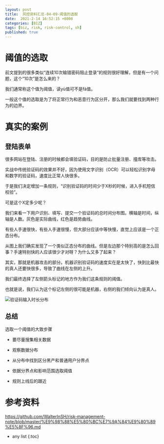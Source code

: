 ```yaml
---
layout: post
title:  风控资料汇总-04-09-阈值的选取
date:  2021-2-14 16:52:15 +0800
categories: [BIZ]
tags: [biz, risk, risk-control, sh]
published: true
---
```



# 阈值的选取

前文提到的很多类似“连续10次输错密码阻止登录”的规则很好理解，但是有一个问题，这个“10次”是怎么来的？

我们通常称这个值为阈值，读yù值可不是fá值。

一般这个值的选取是为了将正常行为和恶意行为区分开，那么我们就要找到两种行为的边界。

# 真实的案例

## 登陆表单

很多网站在登陆、注册的时候都会填验证码，目的是防止批量注册、撞库等攻击。

实战中传统验证码的效果并不好，因为使用文字识别（OCR）可以轻松识别字母和数字的验证码，速度比正常人快很多。

于是我们决定增加一条规则，“识别验证码的时间少于X秒的时候，进入手机短信校验”。

可是这个X定多少呢？

我们来看一下用户识别、填写、提交一个验证码的总时间分布图。横轴是时间，纵轴是人数。灰色是实际曲线，红色是趋势曲线。

有些人手速很快，有些人手速很慢，但大部分应该中等快慢，直觉上应该是一个正态分布。

从图上我们确实发现了一个类似正态分布的曲线。但是左边那个特别高的是怎么回事？手速特别快的人应该很少才对呀？为什么又多了起来？

其实，那就是机器攻击的部分。机器识别验证码的速度实在是太快了，快到比最快的真人还要快很多，导致了曲线在左侧的上升。

我们最终选择了左侧箭头标记的地方作为我们这条规则的阈值。

也就是说，我们认为这个标记左侧的很可能是机器，右侧的我们倾向认为是真人。

![验证码输入时长分布](https://github.com/WalterInSH/risk-management-note/blob/master/images/verification-code-input-speed.jpg)

## 总结

选取一个阈值的大致步骤

- 要尽量搜集相关数据

- 观察数据分布

- 从分布中找到区分黑产和普通用户分界点

- 依据分界点和影响范围选取阈值

- 规则上线后的跟近

# 参考资料

https://github.com/WalterInSH/risk-management-note/blob/master/%E9%98%88%E5%80%BC%E7%9A%84%E9%80%89%E5%8F%96.md

* any list
{:toc}
